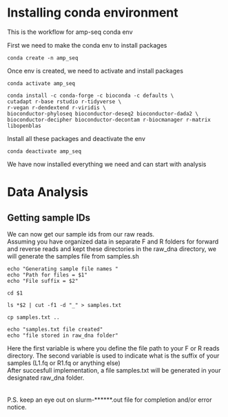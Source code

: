 # Installing conda environment

This is the workflow for amp-seq conda env

First we need to make the conda env to install packages

```
conda create -n amp_seq
```

Once env is created, we need to activate and install packages
```
conda activate amp_seq

conda install -c conda-forge -c bioconda -c defaults \
cutadapt r-base rstudio r-tidyverse \
r-vegan r-dendextend r-viridis \
bioconductor-phyloseq bioconductor-deseq2 bioconductor-dada2 \
bioconductor-decipher bioconductor-decontam r-biocmanager r-matrix libopenblas
```

Install all these packages and deactivate the env
```
conda deactivate amp_seq
```

We have now installed everything we need and can start with analysis

# Data Analysis
## Getting sample IDs

We can now get our sample ids from our raw reads. \
Assuming you have organized data in separate F and R folders for forward and reverse reads and kept these directories in the raw_dna directory, we will generate the samples file from samples.sh

```
echo "Generating sample file names "
echo "Path for files = $1"
echo "File suffix = $2"

cd $1

ls *$2 | cut -f1 -d "_" > samples.txt

cp samples.txt ..

echo "samples.txt file created"
echo "file stored in raw_dna folder"
```
Here the first variable is where you define the file path to your F or R reads directory. The second variable is used to indicate what is the suffix of your samples (L1.fq or R1.fq or anything else) \
After succesfull implementation, a file samples.txt will be generated in your designated raw_dna folder.\
\
\
P.S. keep an eye out on slurm-******.out file for completion and/or error notice.
